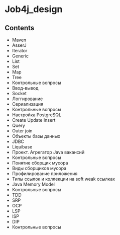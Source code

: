 # Job4j_design

## Contents

- Maven
- AsserJ
- Iterator
- Generic
- List
- Set
- Map
- Tree
- Контрольные вопросы
- Ввод-вывод
- Socket
- Логгирование
- Сериализация
- Контрольные вопросы
- Настройка PostgreSQL
- Create Update Insert
- Query
- Outer join
- Объекты базы данных
- JDBC
- Liquibase
- Проект. Агрегатор Java вакансий
- Контрольные вопросы
- Понятие сборщик мусора
- Виды сборщиков мусора
- Профилирование приложения
- Типы ссылок и коллекции на soft weak ссылках
- Java Memory Model
- Контрольные вопросы
- TDD
- SRP
- OCP
- LSP
- ISP
- DIP
- Контрольные вопросы

